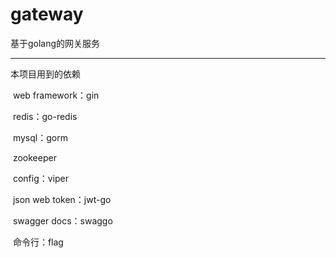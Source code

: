 # gateway
基于golang的网关服务

---

本项目用到的依赖

​	web framework：gin

​	redis：go-redis

​	mysql：gorm

​	zookeeper

​	config：viper

​	json web token：jwt-go

​	swagger docs：swaggo

​	命令行：flag